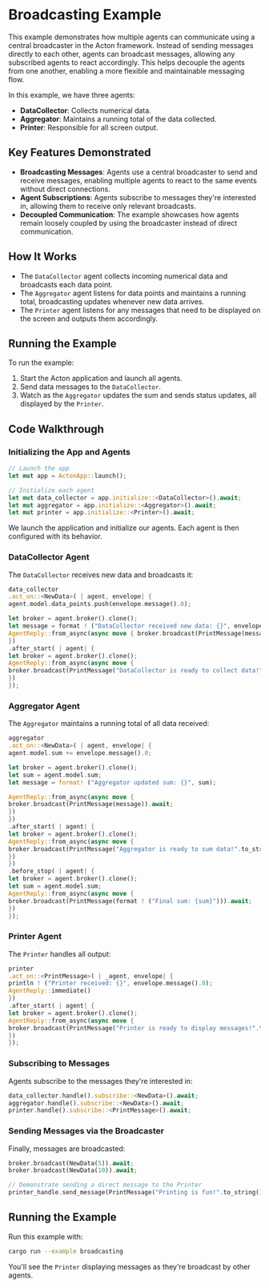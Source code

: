 # Broadcasting Example

This example demonstrates how multiple agents can communicate using a central broadcaster in the Acton framework.
Instead of sending messages directly to each other, agents can broadcast messages, allowing any subscribed agents to
react accordingly. This helps decouple the agents from one another, enabling a more flexible and maintainable messaging
flow.

In this example, we have three agents:

- **DataCollector**: Collects numerical data.
- **Aggregator**: Maintains a running total of the data collected.
- **Printer**: Responsible for all screen output.

## Key Features Demonstrated

- **Broadcasting Messages**: Agents use a central broadcaster to send and receive messages, enabling multiple agents to
  react to the same events without direct connections.
- **Agent Subscriptions**: Agents subscribe to messages they're interested in, allowing them to receive only relevant
  broadcasts.
- **Decoupled Communication**: The example showcases how agents remain loosely coupled by using the broadcaster instead
  of direct communication.

## How It Works

- The `DataCollector` agent collects incoming numerical data and broadcasts each data point.
- The `Aggregator` agent listens for data points and maintains a running total, broadcasting updates whenever new data
  arrives.
- The `Printer` agent listens for any messages that need to be displayed on the screen and outputs them accordingly.

## Running the Example

To run the example:

1. Start the Acton application and launch all agents.
2. Send data messages to the `DataCollector`.
3. Watch as the `Aggregator` updates the sum and sends status updates, all displayed by the `Printer`.

## Code Walkthrough

### Initializing the App and Agents

```rust
// Launch the app
let mut app = ActonApp::launch();

// Initialize each agent
let mut data_collector = app.initialize::<DataCollector>().await;
let mut aggregator = app.initialize::<Aggregator>().await;
let mut printer = app.initialize::<Printer>().await;
```

We launch the application and initialize our agents. Each agent is then configured with its behavior.

### DataCollector Agent

The `DataCollector` receives new data and broadcasts it:

```rust
data_collector
.act_on::<NewData>( | agent, envelope| {
agent.model.data_points.push(envelope.message().0);

let broker = agent.broker().clone();
let message = format ! ("DataCollector received new data: {}", envelope.message().0.clone());
AgentReply::from_async(async move { broker.broadcast(PrintMessage(message)).await })
})
.after_start( | agent| {
let broker = agent.broker().clone();
AgentReply::from_async(async move {
broker.broadcast(PrintMessage("DataCollector is ready to collect data!".to_string())).await;
})
});
```

### Aggregator Agent

The `Aggregator` maintains a running total of all data received:

```rust
aggregator
.act_on::<NewData>( | agent, envelope| {
agent.model.sum += envelope.message().0;

let broker = agent.broker().clone();
let sum = agent.model.sum;
let message = format! ("Aggregator updated sum: {}", sum);

AgentReply::from_async(async move {
broker.broadcast(PrintMessage(message)).await;
})
})
.after_start( | agent| {
let broker = agent.broker().clone();
AgentReply::from_async(async move {
broker.broadcast(PrintMessage("Aggregator is ready to sum data!".to_string())).await;
})
})
.before_stop( | agent| {
let broker = agent.broker().clone();
let sum = agent.model.sum;
AgentReply::from_async(async move {
broker.broadcast(PrintMessage(format ! ("Final sum: {sum}"))).await;
})
});
```

### Printer Agent

The `Printer` handles all output:

```rust
printer
.act_on::<PrintMessage>( | _agent, envelope| {
println ! ("Printer received: {}", envelope.message().0);
AgentReply::immediate()
})
.after_start( | agent| {
let broker = agent.broker().clone();
AgentReply::from_async(async move {
broker.broadcast(PrintMessage("Printer is ready to display messages!".to_string())).await;
})
});
```

### Subscribing to Messages

Agents subscribe to the messages they're interested in:

```rust
data_collector.handle().subscribe::<NewData>().await;
aggregator.handle().subscribe::<NewData>().await;
printer.handle().subscribe::<PrintMessage>().await;
```

### Sending Messages via the Broadcaster

Finally, messages are broadcasted:

```rust
broker.broadcast(NewData(5)).await;
broker.broadcast(NewData(10)).await;

// Demonstrate sending a direct message to the Printer
printer_handle.send_message(PrintMessage("Printing is fun!".to_string())).await;
```

## Running the Example

Run this example with:

```bash
cargo run --example broadcasting
```

You'll see the `Printer` displaying messages as they're broadcast by other agents.

